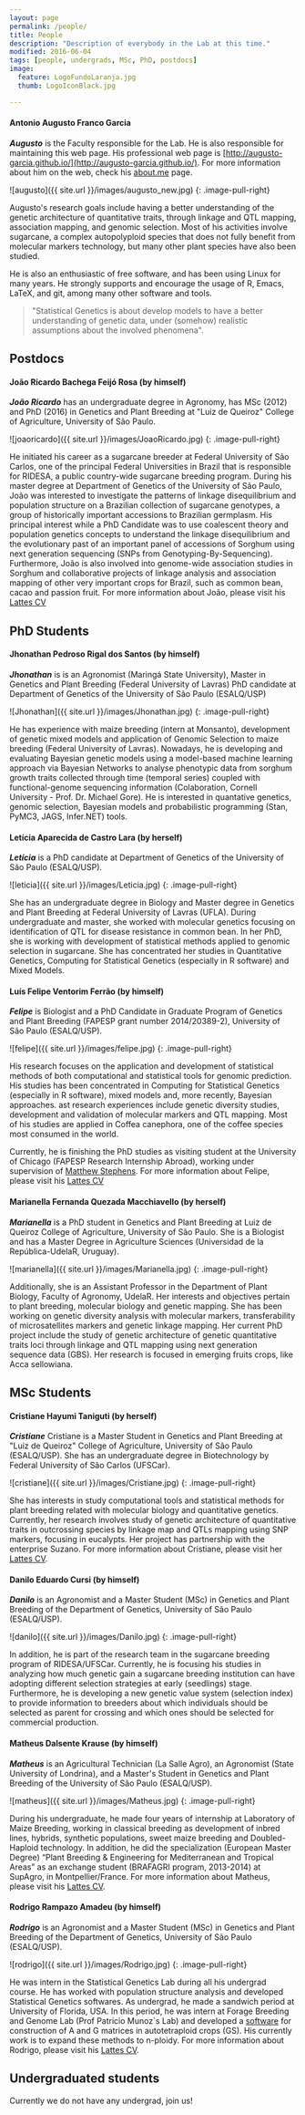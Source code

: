 ```yaml
---
layout: page
permalink: /people/
title: People
description: "Description of everybody in the Lab at this time."
modified: 2016-06-04
tags: [people, undergrads, MSc, PhD, postdocs]
image:
  feature: LogoFundoLaranja.jpg
  thumb: LogoIconBlack.jpg

---
```


#### Antonio Augusto Franco Garcia

_**Augusto**_ is the Faculty responsible for the Lab.
He is also responsible for maintaining this web page. His professional
web page is
[http://augusto-garcia.github.io/](http://augusto-garcia.github.io/).
For more information about him on the web, check his
[about.me](http://about.me/augusto.garcia) page.

![augusto]({{ site.url }}/images/augusto_new.jpg)
{: .image-pull-right}

Augusto's research goals include having a better understanding of the
genetic architecture of quantitative traits, through linkage and QTL
mapping, association mapping, and genomic selection. Most of his
activities involve sugarcane, a complex autopolyploid species that
does not fully benefit from molecular markers technology, but many
other plant species have also been studied.

He is also an enthusiastic of free software, and has been using Linux
for many years. He strongly supports and encourage the usage of R,
Emacs, LaTeX, and git, among many other software and tools. 

> "Statistical Genetics is about develop models to have a better
> understanding of genetic data, under (somehow) realistic assumptions
> about the involved phenomena".

## Postdocs

#### João Ricardo Bachega Feijó Rosa (by himself)
_**João Ricardo**_ has an undergraduate degree in Agronomy, has MSc (2012) and PhD (2016) in Genetics and Plant Breeding at "Luiz de Queiroz"
College of Agriculture, University of São Paulo.

![joaoricardo]({{ site.url }}/images/JoaoRicardo.jpg)
{: .image-pull-right}

He initiated his career as a sugarcane breeder at Federal University
of São Carlos, one of the principal Federal Universities in Brazil
that is responsible for RIDESA, a public country-wide sugarcane
breeding program. During his master degree at Department of Genetics
of the University of São Paulo, João was interested to investigate the
patterns of linkage disequilibrium and population structure on a
Brazilian collection of sugarcane genotypes, a group of historically
important accessions to Brazilian germplasm. His principal interest
while a PhD Candidate was to use coalescent theory and population
genetics concepts to understand the linkage disequilibrium and the
evolutionary past of an important panel of accessions of Sorghum using
next generation sequencing (SNPs from Genotyping-By-Sequencing).
Furthermore, João is also involved into genome-wide association
studies in Sorghum and collaborative projects of linkage analysis and
association mapping of other very important crops for Brazil, such as
common bean, cacao and passion fruit. For more information about João, please visit his [Lattes CV](http://lattes.cnpq.br/2084381270708398)

## PhD Students

#### Jhonathan Pedroso Rigal dos Santos (by himself)

_**Jhonathan**_ is is an Agronomist (Maringá State University), Master in Genetics and Plant Breeding (Federal University of Lavras) PhD candidate at Department of Genetics of the
University of São Paulo (ESALQ/USP)

![Jhonathan]({{ site.url }}/images/Jhonathan.jpg)
{: .image-pull-right}

He has experience with maize breeding (intern at Monsanto), development of  genetic mixed models and application of Genomic Selection to maize breeding (Federal University of Lavras). Nowadays, he is developing and evaluating Bayesian genetic models using a model-based machine learning approach via Bayesian Networks to analyse phenotypic data from sorghum growth traits collected through time (temporal series) coupled with functional-genome sequencing information (Colaboration, Cornell University - Prof. Dr. Michael Gore). He is interested in quantative genetics, genomic selection, Bayesian models and probabilistic programming (Stan, PyMC3, JAGS, Infer.NET) tools.


#### Letícia Aparecida de Castro Lara (by herself)

_**Letícia**_ is a PhD candidate at Department of Genetics of the
University of São Paulo (ESALQ/USP).

![leticia]({{ site.url }}/images/Leticia.jpg)
{: .image-pull-right}

She has an undergraduate degree in Biology and Master degree in
Genetics and Plant Breeding at Federal University of Lavras (UFLA).
During undergraduate and master, she worked with molecular genetics
focusing on identification of QTL for disease resistance in common
bean. In her PhD, she is working with development of statistical
methods applied to genomic selection in sugarcane. She has
concentrated her studies in Quantitative Genetics, Computing for
Statistical Genetics (especially in R software) and Mixed Models.

#### Luís Felipe Ventorim Ferrão (by himself)

_**Felipe**_ is Biologist and a PhD Candidate in Graduate Program of  Genetics and Plant Breeding (FAPESP grant number 2014/20389-2), University of São Paulo (ESALQ/USP). 

![felipe]({{ site.url }}/images/felipe.jpg)
{: .image-pull-right}

His research focuses on the application and development of statistical methods of both computational and statistical tools for genomic prediction. His studies has been concentrated in Computing for Statistical Genetics (especially in R software), mixed models and, more recently, Bayesian approaches. ast research experiences include  genetic diversity studies, development and validation of molecular markers and QTL mapping. Most of his studies are applied in Coffea canephora, one of the coffee species most consumed in the world. 

Currently, he is finishing the PhD studies as visiting student at the University of Chicago (FAPESP Research Internship Abroad), working under supervision of [Matthew Stephens](http://stephenslab.uchicago.edu/). For more information about Felipe, please visit his [Lattes CV](http://lattes.cnpq.br/6407723072644101)



#### Marianella Fernanda Quezada Macchiavello (by herself)

_**Marianella**_ is a PhD student in Genetics and Plant Breeding at
Luiz de Queiroz College of Agriculture, University of São Paulo. She
is a Biologist and has a Master Degree in Agriculture Sciences
(Universidad de la República-UdelaR, Uruguay).


![marianella]({{ site.url }}/images/Marianella.jpg)
{: .image-pull-right}

Additionally, she is an Assistant Professor in the Department of Plant
Biology, Faculty of Agronomy, UdelaR. Her interests and objectives
pertain to plant breeding, molecular biology and genetic mapping. She
has been working on genetic diversity analysis with molecular markers,
transferability of microsatellites markers and genetic linkage
mapping. Her current PhD project include the study of genetic
architecture of genetic quantitative traits loci through linkage and
QTL mapping using next generation sequence data (GBS). Her research is
focused in emerging fruits crops, like Acca sellowiana.

## MSc Students

#### Cristiane Hayumi Taniguti (by herself)

_**Cristiane**_ 
Cristiane is a Master Student in Genetics and Plant Breeding at "Luiz de Queiroz" College of Agriculture, University of São Paulo (ESALQ/USP). She has an undergraduate degree in Biotechnology by Federal University of São Carlos (UFSCar).

![cristiane]({{ site.url }}/images/Cristiane.jpg)
{: .image-pull-right}

She has interests in study computational tools and statistical methods for plant breeding related with molecular biology and quantitative genetics. Currently, her research involves study of genetic architecture of quantitative traits in outcrossing species by linkage map and QTLs mapping using SNP markers, focusing in eucalypts. Her project has partnership with the enterprise Suzano. For more information about Cristiane, please visit her [Lattes CV](http://lattes.cnpq.br/5351325433180836).


#### Danilo Eduardo Cursi (by himself)

_**Danilo**_ is an Agronomist and a Master Student (MSc) in Genetics
and Plant Breeding of the Department of Genetics, University of São
Paulo (ESALQ/USP).

![danilo]({{ site.url }}/images/Danilo.jpg)
{: .image-pull-right}

In addition, he is part of the research team in the sugarcane breeding
program of RIDESA/UFSCar. Currently, he is focusing his studies in
analyzing how much genetic gain a sugarcane breeding institution can
have adopting different selection strategies at early (seedlings)
stage. Furthermore, he is developing a new genetic value system
(selection index) to provide information to breeders about which
individuals should be selected as parent for crossing and which ones
should be selected for commercial production.

#### Matheus Dalsente Krause (by himself)

_**Matheus**_ is an Agricultural Technician (La Salle Agro), an Agronomist (State University of Londrina), and a Master's Student in Genetics and Plant Breeding of the University of São Paulo (ESALQ/USP). 

![matheus]({{ site.url }}/images/Matheus.jpg)
{: .image-pull-right}

During his undergraduate, he made four years of internship at Laboratory of Maize Breeding, working in classical breeding as development of inbred lines, hybrids, synthetic populations, sweet maize breeding and Doubled-Haploid technology. In addition, he did the specialization (European Master Degree) “Plant Breeding & Engineering for Mediterranean and Tropical Areas” as an exchange student (BRAFAGRI program, 2013-2014) at SupAgro, in Montpellier/France. For more information about Matheus, please visit his [Lattes CV](http://lattes.cnpq.br/3199344976521959).


#### Rodrigo Rampazo Amadeu (by himself)

_**Rodrigo**_ is an Agronomist and a Master Student (MSc) in Genetics
and Plant Breeding of the Department of Genetics, University of São
Paulo (ESALQ/USP).

![rodrigo]({{ site.url }}/images/Rodrigo.jpg)
{: .image-pull-right}

He was intern in the Statistical Genetics Lab during all his undergrad course. He has
worked with population structure analysis and developed Statistical
Genetics softwares. As undergrad, he made a sandwich period at University
of Florida, USA. In this period, he was intern at Forage Breeding and Genome Lab (Prof Patricio Munoz`s Lab) and developed a [software](https://github.com/prmunoz/AGHmatrix) for construction of A and G matrices in autotetraploid crops (GS). His currently work is to expand these methods to n-ploidy. For more information about Rodrigo, please visit his [Lattes CV](http://lattes.cnpq.br/3199344976521959).

## Undergraduated students

Currently we do not have any undergrad, join us!
